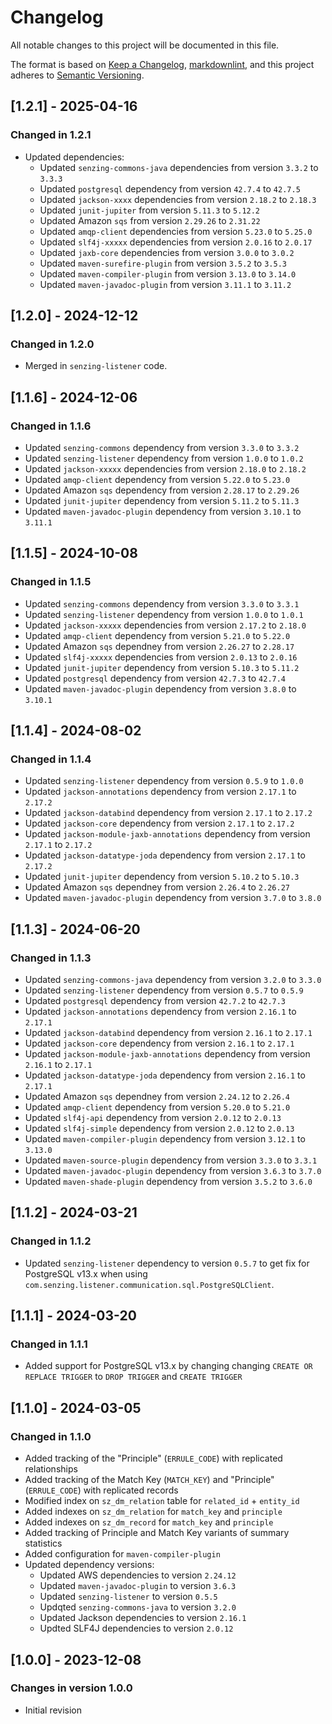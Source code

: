 # Changelog

All notable changes to this project will be documented in this file.

The format is based on [Keep a Changelog](https://keepachangelog.com/en/1.0.0/),
[markdownlint](https://dlaa.me/markdownlint/),
and this project adheres to [Semantic Versioning](https://semver.org/spec/v2.0.0.html).

## [1.2.1] - 2025-04-16

### Changed in 1.2.1

- Updated dependencies:
  - Updated `senzing-commons-java` dependencies from version `3.3.2` to `3.3.3`
  - Updated `postgresql` dependency from version `42.7.4` to `42.7.5`
  - Updated `jackson-xxxx` dependencies from version `2.18.2` to `2.18.3`
  - Updated `junit-jupiter` from version `5.11.3` to `5.12.2`
  - Updated Amazon `sqs` from version `2.29.26` to `2.31.22`
  - Updated `amqp-client` dependencies from version `5.23.0` to `5.25.0`
  - Updated `slf4j-xxxxx` dependencies from version `2.0.16` to `2.0.17`
  - Updated `jaxb-core` dependencies from version `3.0.0` to `3.0.2`
  - Updated `maven-surefire-plugin` from version `3.5.2` to `3.5.3`
  - Updated `maven-compiler-plugin` from version `3.13.0` to `3.14.0`
  - Updated `maven-javadoc-plugin` from version `3.11.1` to `3.11.2`

## [1.2.0] - 2024-12-12

### Changed in 1.2.0

- Merged in `senzing-listener` code.

## [1.1.6] - 2024-12-06

### Changed in 1.1.6

- Updated `senzing-commons` dependency from version `3.3.0` to `3.3.2`
- Updated `senzing-listener` dependency from version `1.0.0` to `1.0.2`
- Updated `jackson-xxxxx` dependencies from version `2.18.0` to `2.18.2`
- Updated `amqp-client` dependency from version `5.22.0` to `5.23.0`
- Updated Amazon `sqs` dependency from version `2.28.17` to `2.29.26`
- Updated `junit-jupiter` dependency from version `5.11.2` to `5.11.3`
- Updated `maven-javadoc-plugin` dependency from version `3.10.1` to `3.11.1`

## [1.1.5] - 2024-10-08

### Changed in 1.1.5

- Updated `senzing-commons` dependency from version `3.3.0` to `3.3.1`
- Updated `senzing-listener` dependency from version `1.0.0` to `1.0.1`
- Updated `jackson-xxxxx` dependencies from version `2.17.2` to `2.18.0`
- Updated `amqp-client` dependency from version `5.21.0` to `5.22.0`
- Updated Amazon `sqs` dependney from version `2.26.27` to `2.28.17`
- Updated `slf4j-xxxxx` dependencies from version `2.0.13` to `2.0.16`
- Updated `junit-jupiter` dependency from version `5.10.3` to `5.11.2`
- Updated `postgresql` dependency from version `42.7.3` to `42.7.4`
- Updated `maven-javadoc-plugin` dependency from version `3.8.0` to `3.10.1`

## [1.1.4] - 2024-08-02

### Changed in 1.1.4

- Updated `senzing-listener` dependency from version `0.5.9` to `1.0.0`
- Updated `jackson-annotations` dependency from version `2.17.1` to `2.17.2`
- Updated `jackson-databind` dependency from version `2.17.1` to `2.17.2`
- Updated `jackson-core` dependency from version `2.17.1` to `2.17.2`
- Updated `jackson-module-jaxb-annotations` dependency from version `2.17.1` to `2.17.2`
- Updated `jackson-datatype-joda` dependency from version `2.17.1` to `2.17.2`
- Updated `junit-jupiter` dependency from version `5.10.2` to `5.10.3`
- Updated Amazon `sqs` dependney from version `2.26.4` to `2.26.27`
- Updated `maven-javadoc-plugin` dependency from version `3.7.0` to `3.8.0`

## [1.1.3] - 2024-06-20

### Changed in 1.1.3

- Updated `senzing-commons-java` dependency from version `3.2.0` to `3.3.0`
- Updated `senzing-listener` dependency from version `0.5.7` to `0.5.9`
- Updated  `postgresql` dependency from version `42.7.2` to `42.7.3`
- Updated `jackson-annotations` dependency from version `2.16.1` to `2.17.1`
- Updated `jackson-databind` dependency from version `2.16.1` to `2.17.1`
- Updated `jackson-core` dependency from version `2.16.1` to `2.17.1`
- Updated `jackson-module-jaxb-annotations` dependency from version `2.16.1` to `2.17.1`
- Updated `jackson-datatype-joda` dependency from version `2.16.1` to `2.17.1`
- Updated Amazon `sqs` dependney from version `2.24.12` to `2.26.4`
- Updated `amqp-client` dependency from version `5.20.0` to `5.21.0`
- Updated `slf4j-api` dependency from version `2.0.12` to `2.0.13`
- Updated `slf4j-simple` dependency from version `2.0.12` to `2.0.13`
- Updated `maven-compiler-plugin` dependency from version `3.12.1` to `3.13.0`
- Updated `maven-source-plugin` dependency from version `3.3.0` to `3.3.1`
- Updated `maven-javadoc-plugin` dependency from version `3.6.3` to `3.7.0`
- Updated `maven-shade-plugin` dependency from version `3.5.2` to `3.6.0`

## [1.1.2] - 2024-03-21

### Changed in 1.1.2

- Updated `senzing-listener` dependency to version `0.5.7` to get fix for PostgreSQL v13.x
  when using `com.senzing.listener.communication.sql.PostgreSQLClient`.

## [1.1.1] - 2024-03-20

### Changed in 1.1.1

- Added support for PostgreSQL v13.x by changing changing `CREATE OR REPLACE TRIGGER`
  to `DROP TRIGGER` and `CREATE TRIGGER`

## [1.1.0] - 2024-03-05

### Changed in 1.1.0

- Added tracking of the "Principle" (`ERRULE_CODE`) with replicated relationships
- Added tracking of the Match Key (`MATCH_KEY`) and "Principle" (`ERRULE_CODE`) 
  with replicated records
- Modified index on `sz_dm_relation` table for `related_id` + `entity_id`
- Added indexes on `sz_dm_relation` for `match_key` and `principle`
- Added indexes on `sz_dm_record` for `match_key` and `principle`
- Added tracking of Principle and Match Key variants of summary statistics
- Added configuration for `maven-compiler-plugin`
- Updated dependency versions:
    - Updated AWS dependencies to version `2.24.12`
    - Updated `maven-javadoc-plugin` to version `3.6.3`
    - Updated `senzing-listener` to version `0.5.5`
    - Updqted `senzing-commons-java` to version `3.2.0`
    - Updated Jackson dependencies to version `2.16.1`
    - Updted SLF4J dependencies to version `2.0.12`

## [1.0.0] - 2023-12-08

### Changes in version 1.0.0

- Initial revision
